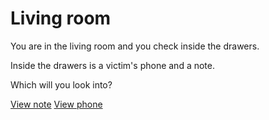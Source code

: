 # Living room

You are in the living room and you check inside the drawers.

Inside the drawers is a victim's phone and a note.

Which will you look into?

[View note](note.md)
[View phone](phone.md)
